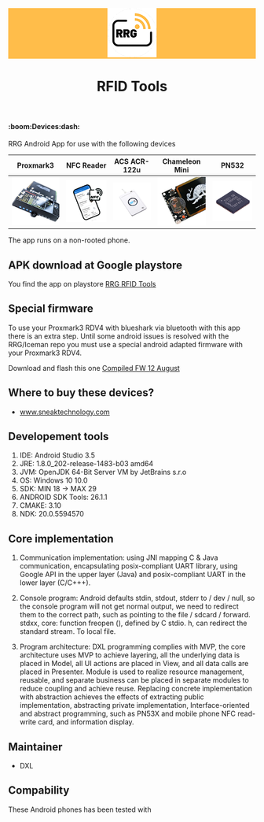 <!-- def -->
[img_pm3]: /githubsrc/rdv4.png
[img_nfc]: /githubsrc/phone_nfc_icon.png
[img_122]: /githubsrc/acr122u.png
[img_cml]: /githubsrc/chameleon_rdv2.jpg
[img_532]: /githubsrc/pn532core.png

<div style="text-align: center; background: #ffbd4a; width: 100%">
  <img src="/githubsrc/rfid.png" alt="RFID Tools" width="100" height="100">
</div>

<h1 align="center">RFID Tools</h1>

<br/>

<h4>:boom:Devices:dash:</h4>

<p>RRG Android App for use with the following devices</p>

|Proxmark3   |NFC Reader  |ACS ACR-122u  |Chameleon Mini  |PN532       |  
|----------- |----------- |------------- |--------------- |----------- |
| ![img_pm3] | ![img_nfc] |  ![img_122]  |   ![img_cml]   | ![img_532] |


The app runs on a non-rooted phone.

## APK download at Google playstore

You find the app on playstore  [RRG RFID Tools](https://play.google.com/store/apps/details?id=com.rfidresearchgroup.rfidtools&hl=en_US)

## Special firmware

To use your Proxmark3 RDV4 with blueshark via bluetooth with this app there is an extra step.
Until some android issues is resolved with the RRG/Iceman repo you must use a special android adapted firmware with your Proxmark3 RDV4.  

Download and flash this one
[Compiled FW 12 August](https://www.dropbox.com/s/416lsrqpr2lfeis/%5BCompiled%5DPM3-RRG-20190812.rar?dl=0)

## Where to buy these devices?

- www.sneaktechnology.com

## Developement tools

1. IDE: Android Studio 3.5
2. JRE: 1.8.0_202-release-1483-b03 amd64
3. JVM: OpenJDK 64-Bit Server VM by JetBrains s.r.o
4. OS: Windows 10 10.0
5. SDK: MIN 18 -> MAX 29
6. ANDROID SDK Tools: 26.1.1
7. CMAKE: 3.10
8. NDK: 20.0.5594570

## Core implementation

1. Communication implementation: using JNI mapping C & Java communication, encapsulating posix-compliant UART library, using Google API in the upper layer (Java) and posix-compliant UART in the lower layer (C/C+++).

2. Console program: Android defaults stdin, stdout, stderr to / dev / null, so the console program will not get normal output, we need to redirect them to the correct path, such as pointing to the file / sdcard / forward. stdxx, core: function freopen (), defined by C stdio. h, can redirect the standard stream. To local file.

3. Program architecture: DXL programming complies with MVP, the core architecture uses MVP to achieve layering, all the underlying data is placed in Model, all UI actions are placed in View, and all data calls are placed in Presenter. Module is used to realize resource management, reusable, and separate business can be placed in separate modules to reduce coupling and achieve reuse. Replacing concrete implementation with abstraction achieves the effects of extracting public implementation, abstracting private implementation, Interface-oriented and abstract programming, such as PN53X and mobile phone NFC read-write card, and information display.

## Maintainer

- DXL

## Compability

These Android phones has been tested with 
